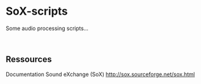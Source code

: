 # SoX-scripts

Some audio processing scripts...

<br/>

## Ressources

Documentation Sound eXchange (SoX) http://sox.sourceforge.net/sox.html
